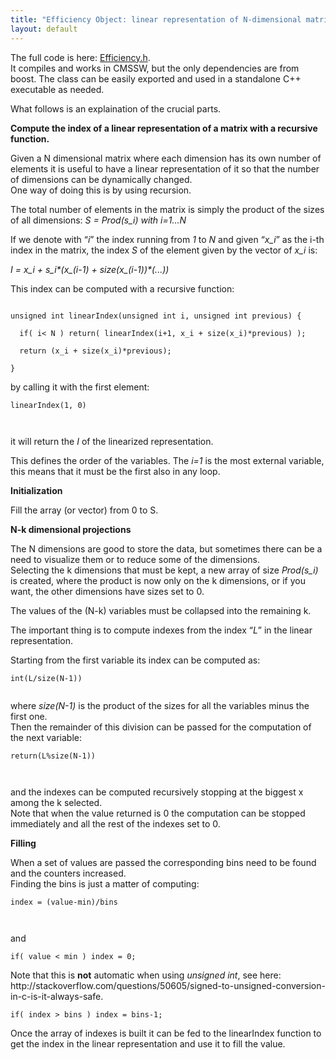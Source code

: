 ```yaml
---
title: "Efficiency Object: linear representation of N-dimensional matrix"
layout: default
---
```


<p>The full code is here: <a href="http://cmssw.cvs.cern.ch/cgi-bin/cmssw.cgi/UserCode/DeMattia/DisplacedVertex/Analysis/TrackingEfficiencyFromCosmics/interface/Efficiency.h?view=markup">Efficiency.h</a>.<br>
  It compiles and works in CMSSW, but the only dependencies are from boost. The class can be easily exported and used in a standalone C++ executable as needed.</p>
<p>What follows is an explaination of the crucial parts.</p>
<p><strong>Compute the index of a linear representation of a matrix with a recursive function.</strong></p>
Given a N dimensional matrix where each dimension has its own number of elements it is useful to have a linear representation of it so that the number of dimensions can be dynamically changed.<br />
  One way of doing this is by using recursion.
<p>The total number of elements in the matrix is simply the product of the sizes of all dimensions: <em>S = Prod(s_i) with i=1...N</em></p>
<p>If we denote with “<em>i</em>” the index running from <em>1</em> to <em>N</em> and given “<em>x_i</em>” as the i-th index in the matrix, the index <em>S</em> of the element given by the vector of <em>x_i</em> is:</p>
<p><em>I = x_i + s_i*(x_(i-1) + size(x_(i-1))*(...))</em></p>
<p>This index can be computed with a recursive function:</p>
<code>
unsigned int linearIndex(unsigned int i, unsigned int previous) { <br />
&nbsp; if( i&lt; N ) return( linearIndex(i+1, x_i + size(x_i)*previous) );<br />
&nbsp; return (x_i + size(x_i)*previous);<br />
}
</code>
<p>by calling it with the first element:<br />
</p>
<p><code>linearIndex(1, 0)<br />
  </code>  </p>
<p>it will return the <em>I</em> of the linearized representation.</p>
<p>This defines the order of the variables. The <em>i=1</em> is the most external variable, this means that it must be the first also in any loop.</p>
<p><strong>Initialization</strong></p>
<p>Fill the array (or vector) from 0 to S.</p>
<p><strong>N-k dimensional projections</strong></p>
<p>The N dimensions are good to store the data, but sometimes there can be a need to visualize them or to reduce some of the dimensions.<br />
  Selecting the k dimensions that must be kept, a new array of size <em>Prod(s_i)</em> is created, where the product is now only on the k dimensions, or if you want, the other dimensions have sizes set to 0.</p>
<p>The values of the (N-k) variables must be collapsed into the remaining k.</p>
<p>The important thing is to compute indexes from the index “<em>L</em>” in the linear representation.</p>
<p>Starting from the first variable its index can be computed as:</p>
<p><code>int(L/size(N-1))<br />
</code> </p>
<p>where <em>size(N-1)</em> is the product of the sizes for all the variables minus the first one.<br />
  Then the remainder of this division can be passed for the computation of the next variable:</p>
<p><code>return(L%size(N-1))<br />
  </code> </p>
<p>and the indexes can be computed recursively stopping at the biggest x among the k selected.<br />
  Note that when the value returned is 0 the computation can be stopped immediately and all the rest of the indexes set to 0.</p>
<p><strong>Filling</strong></p>
<p>When a set of values are passed the corresponding bins need to be found and the counters increased.<br />
  Finding the bins is just a matter of computing:</p>
<p><code>index = (value-min)/bins<br />
  </code> </p>
<p>and</p>
<p><code>if( value &lt; min ) index = 0;</code></p>
<p>Note that this is <strong>not</strong> automatic when using <em>unsigned int</em>, see here: http://stackoverflow.com/questions/50605/signed-to-unsigned-conversion-in-c-is-it-always-safe.<br />
</p>
<p><code>if( index &gt; bins ) index = bins-1;</code></p>
<p>Once the array of indexes is built it can be fed to the linearIndex function to get the index in the linear representation and use it to fill the value.</p>
